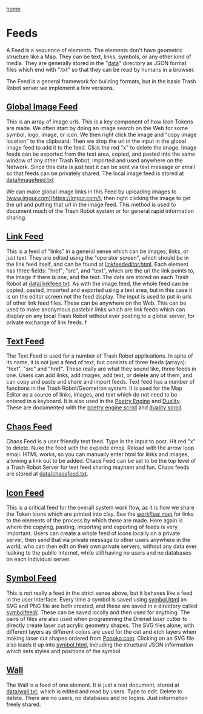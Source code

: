 [home](index.html)

# Feeds

A Feed is a sequence of elements.  The elements don't have geometric structure like a Map.  They can be text, links, symbols, or any other kind of media.  They are generally stored in the "[data](data/)" directory as JSON format files which end with ".txt" so that they can be read by humans in a browser.

The Feed is a general framework for building formats, but in the basic Trash Robot server we implement a few versions.  

## [Global Image Feed](globalimagefeed.html)

This is an array of image urls.  This is a key component of how Icon Tokens are made.  We often start by doing an image search on the Web for some symbol, logo, image, or icon.  We then right click the image and "copy image location" to the clipboard.  Then we drop the url in the input in the global image feed to add it to the feed. Click the red "x" to delete the image.  Image feeds can be exported from the text area, copied, and pasted into the same window of any other Trash Robot, imported and used anywhere on the Network.  Since this data is just text it can be sent via text message or email so that feeds can be privately shared. The local image feed is stored at [data/imagefeed.txt](data/imagefeed.txt)

We can make global image links in this Feed by uploading images to [www.imgur.com](https://imgur.com/), then right clicking the image to get the url and putting that url in the image feed.  This method is used to document much of the Trash Robot system or for general rapid information sharing.

## [Link Feed](linkfeed.html)

This is a feed of "links" in a general sense which can be images, links, or just text.  They are edited using the "operator screen", which should be in the link feed itself, and can be found at [linkfeededitor.html](linkfeededitor.html). Each element has three fields: "href", "src", and "text", which are the url the link points to, the image if there is one, and the text.  The data are stored on each Trash Robot at [data/linkfeed.txt](data/linkfeed.txt).  As with the image feed, the whole feed can be copied, pasted, imported and exported using a text area, but in this case it is on the editor screen not the feed display.  The input is used to put in urls of other link feed files.  These can be anywhere on the Web.  This can be used to make anonymous pastebin links which are link feeds which can display on any local Trash Robot without ever posting to a global server, for private exchange of link feeds.
f
## [Text Feed](textfeed.html)

The Text Feed is used for a number of Trash Robot applications.  In spite of its name, it is not just a feed of text, but consists of three feeds (arrays): "text", "src" and "href".  These really are what they sound like, three feeds in one.  Users can add links, add images, add text, or delete any of them, and can copy and paste and share and import feeds.  Text feed has a number of functions in the Trash Robot/Geometron system.  It is used for the Map Editor as a source of links, images, and text which do not need to be entered in a keyboard.  It is also used in the [Poetry Engine](poetryengine.html) and [Duality](duality.html).  These are documented with the [poetry engine scroll](scrolls/poetryengine) and [duality scroll](scrolls/duality).  

## [Chaos Feed](chaosfeed.html)

Chaos Feed is a user friendly text feed. Type in the input to post. Hit red "x" to delete.  Nuke the feed with the explode emoji.  Reload with the arrow loop emoji.  HTML works, so you can manually enter html for links and images, allowing a link out to be added.  Chaos Feed can be set to be the top level of a Trash Robot Server for text feed sharing mayhem and fun.  Chaos feeds are stored at [data/chaosfeed.txt](data/chaosfeed.txt).

## [Icon Feed](iconfeed.html)

This is a critical feed for the overall system work flow, as it is how we share the Token Icons which are printed into clay.  See the [workflow map](maps/workflow) for links to the elements of the process by which these are made.  Here again is where the copying, pasting, importing and exporting of feeds is very important.  Users can create a whole feed of icons locally on a private server, then send that via private message to other users anywhere in the world, who can then edit on their own private servers, without any data ever leaking to the public Internet, while still having no users and no databases on each individual server.

## [Symbol Feed](symbolfeed.html)

This is not really a feed in the strict sense above, but it behaves like a feed in the user interface. Every time a symbol is saved using [symbol.html](symbol.html) an SVG and PNG file are both created, and these are saved in a directory called [symbolfeed/](symbolfeed/).  These can be saved locally and then used for anything.  The pairs of files are also used when programming the Dremel laser cutter to directly create laser cut acrylic geometry shapes.  The SVG files alone, with different layers as different colors are used for the cut and etch layers when making laser cut shapes ordered from [Ponoko.com](https://www.ponoko.com/).  Clicking on an SVG file also loads it up into [symbol.html](symbol.html), including the structural JSON information which sets styles and positions of the symbol.

## [Wall](wall.html)

The Wall is a feed of one element.  It is just a text document, stored at [data/wall.txt](data/wall.txt), which is edited and read by users. Type to edit. Delete to delete. There are no users, no databases and no logins. Just information freely shared.




